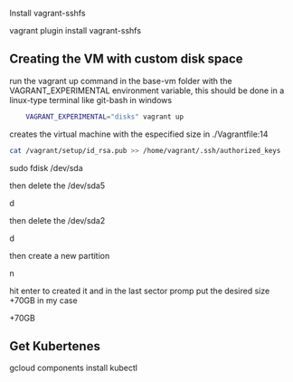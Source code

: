 Install vagrant-sshfs

vagrant plugin install vagrant-sshfs


## Creating the VM with custom disk space

run the vagrant up command in the base-vm folder with the VAGRANT_EXPERIMENTAL environment variable, this should be done in a linux-type terminal like git-bash in windows

```bash
    VAGRANT_EXPERIMENTAL="disks" vagrant up
```

creates the virtual machine with the especified size in ./Vagrantfile:14

```bash
cat /vagrant/setup/id_rsa.pub >> /home/vagrant/.ssh/authorized_keys
```

sudo fdisk /dev/sda

then delete the /dev/sda5

d  

then delete the /dev/sda2

d

then create a new partition

n

hit enter to created it and in the last sector promp put the desired size +70GB in my case

+70GB

## Get Kubertenes

gcloud components install kubectl